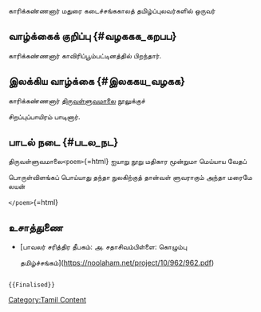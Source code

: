 காரிக்கண்ணனார் மதுரை கடைச்சங்ககாலத் தமிழ்ப்புலவர்களில் ஒருவர்

## வாழ்க்கைக் குறிப்பு {#வழககக_கறபப}

காரிக்கண்ணனார் காவிரிப்பூம்பட்டினத்தில் பிறந்தார்.

## இலக்கிய வாழ்க்கை {#இலககய_வழகக}

காரிக்கண்ணனார் [திருவள்ளுவமாலை](திருவள்ளுவமாலை "wikilink") நூலுக்குச்
சிறப்புப்பாயிரம் பாடினார்.

## பாடல் நடை {#படல_நட}

திருவள்ளுவமாலை`<poem>`{=html} ஐயாறு நூறு மதிகார மூன்றுமா மெய்யாய வேதப்
பொருள்விளங்கப் பொய்யாது தந்தா நுலகிற்குத் தான்வள் ளுவராகும் அந்தா மரைமே லயன்
`</poem>`{=html}

## உசாத்துணை

-   [பாவலர் சரித்திர தீபகம்: அ. சதாசிவம்பிள்ளை: கொழும்பு
    தமிழ்ச்சங்கம்](https://noolaham.net/project/10/962/962.pdf)

```{=mediawiki}
{{Finalised}}
```
[Category:Tamil Content](Category:Tamil_Content "wikilink")
